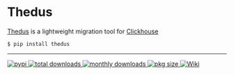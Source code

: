 # Thedus

[Thedus](https://github.com/d-ganchar/thedus) is a lightweight migration tool for [Clickhouse](https://clickhouse.com/)

```bash
$ pip install thedus
```

<hr/>

<a href="https://pypi.org/project/thedus/" target="_blank">
    <img src="https://img.shields.io/pypi/v/thedus.svg?logo=pypi&logoColor=FFE200" alt="pypi"/>
</a>

<a href="https://www.pepy.tech/projects/thedus" target="_blank">
    <img src="https://static.pepy.tech/badge/thedus" alt="total downloads"/>
</a>
<a href="https://www.pepy.tech/projects/thedus" target="_blank">
    <img src="https://img.shields.io/pypi/dm/thedus.svg?logo=docusign&logoColor=FFE200" alt="monthly downloads"/>
</a>
<a href="https://github.com/d-ganchar/thedus/tree/main/thedus" target="_blank">
    <img src="https://img.shields.io/github/languages/code-size/d-ganchar/thedus.svg?logo=Dropbox&logoColor=ACD2F6" alt="pkg size"/>
</a>
<a href="https://github.com/d-ganchar/thedus/wiki" target="_blank">
    <img alt="Wiki" src="https://img.shields.io/badge/github-wiki-blue"/>
</a>